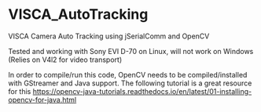 # VISCA_AutoTracking
VISCA Camera Auto Tracking using jSerialComm and OpenCV

Tested and working with Sony EVI D-70 on Linux, will not work on Windows (Relies on V4l2 for video transport)

In order to compile/run this code, OpenCV needs to be compiled/installed with GStreamer and Java support.
  The following tutorial is a great resource for this
    https://opencv-java-tutorials.readthedocs.io/en/latest/01-installing-opencv-for-java.html
